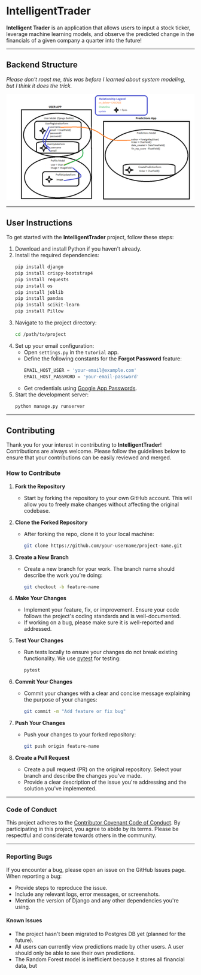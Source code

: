 # IntelligentTrader

**Intelligent Trader** is an application that allows users to input a stock ticker, leverage machine learning models, and observe the predicted change in the financials of a given company a quarter into the future!

---

## Backend Structure

*Please don't roast me, this was before I learned about system modeling, but I think it does the trick.*

![Backend Model](user+profile_model_design.png)

---

## User Instructions

To get started with the **IntelligentTrader** project, follow these steps:

1. Download and install Python if you haven't already.
2. Install the required dependencies:
    ```bash
    pip install django
    pip install crispy-bootstrap4
    pip install requests
    pip install os
    pip install joblib
    pip install pandas
    pip install scikit-learn
    pip install Pillow
    ```
3. Navigate to the project directory:
    ```bash
    cd /path/to/project
    ```
4. Set up your email configuration:
    - Open `settings.py` in the `tutorial` app.
    - Define the following constants for the **Forgot Password** feature:
      ```python
      EMAIL_HOST_USER = 'your-email@example.com'
      EMAIL_HOST_PASSWORD = 'your-email-password'
      ```
    - Get credentials using [Google App Passwords](https://myaccount.google.com/apppasswords).
5. Start the development server:
    ```bash
    python manage.py runserver
    ```

---

## Contributing

Thank you for your interest in contributing to **IntelligentTrader**! Contributions are always welcome. Please follow the guidelines below to ensure that your contributions can be easily reviewed and merged.

### How to Contribute

1. **Fork the Repository**
    - Start by forking the repository to your own GitHub account. This will allow you to freely make changes without affecting the original codebase.
   
2. **Clone the Forked Repository**
    - After forking the repo, clone it to your local machine:
      ```bash
      git clone https://github.com/your-username/project-name.git
      ```

3. **Create a New Branch**
    - Create a new branch for your work. The branch name should describe the work you’re doing:
      ```bash
      git checkout -b feature-name
      ```

4. **Make Your Changes**
    - Implement your feature, fix, or improvement. Ensure your code follows the project's coding standards and is well-documented.
    - If working on a bug, please make sure it is well-reported and addressed.

5. **Test Your Changes**
    - Run tests locally to ensure your changes do not break existing functionality. We use [pytest](https://pytest.org/) for testing:
      ```bash
      pytest
      ```

6. **Commit Your Changes**
    - Commit your changes with a clear and concise message explaining the purpose of your changes:
      ```bash
      git commit -m "Add feature or fix bug"
      ```

7. **Push Your Changes**
    - Push your changes to your forked repository:
      ```bash
      git push origin feature-name
      ```

8. **Create a Pull Request**
    - Create a pull request (PR) on the original repository. Select your branch and describe the changes you've made.
    - Provide a clear description of the issue you're addressing and the solution you've implemented.

---

### Code of Conduct

This project adheres to the [Contributor Covenant Code of Conduct](https://www.contributor-covenant.org/). By participating in this project, you agree to abide by its terms. Please be respectful and considerate towards others in the community.

---

### Reporting Bugs

If you encounter a bug, please open an issue on the GitHub Issues page. When reporting a bug:
- Provide steps to reproduce the issue.
- Include any relevant logs, error messages, or screenshots.
- Mention the version of Django and any other dependencies you're using.

#### Known Issues
- The project hasn't been migrated to Postgres DB yet (planned for the future).
- All users can currently view predictions made by other users. A user should only be able to see their own predictions.
- The Random Forest model is inefficient because it stores all financial data, but
